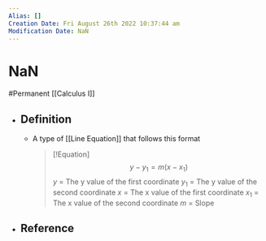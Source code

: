 ```yaml
---
Alias: []
Creation Date: Fri August 26th 2022 10:37:44 am 
Modification Date: NaN
---
```

# NaN
#Permanent [[Calculus I]]

- ## Definition
	- A type of [[Line Equation]] that follows this format
	  > [!Equation]
	  > $$y-y_1=m(x-x_1)$$
	  > $y$ = The y value of the first coordinate
	  > $y_1$ = The y value of the second coordinate
	  > $x$ = The x value of the first coordinate
	  > $x_1$ = The x value of the second coordinate
	  > $m$ = Slope
- ## Reference